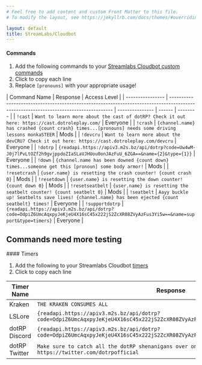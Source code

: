 ```yaml
---
# Feel free to add content and custom Front Matter to this file.
# To modify the layout, see https://jekyllrb.com/docs/themes/#overriding-theme-defaults

layout: default
title: StreamLabs/Cloudbot
---
```


#### Commands

1. Add the following commands to your [Streamlabs Cloudbot custom commands](https://streamlabs.com/dashboard#/cloudbot/commands/custom)
2. Click to copy each line
3. Replace `[pronouns]` with your appropriate usage!

<div markdown="1" class="content-table">

| Command Name     | Response                                                                                                                             | Access Level    |
| ---------------- | ------------------------------------------------------------------------------------------------------------------------------------ | --------------- | ------ | -------- |
| `!cast`          | `Want to learn more about the cast of dotRP? Check it out here: https://cast.dotroleplay.com/`                                       | Everyone        |
| `!crash`         | `{channel.name} has crashed {count crash} times...[pronouns] needs some driving lessons monkaSTEER`                                   | Mods            |
| `!devcru`        | `Want to learn more about the devCRU? Check it out here: https://cast.dotroleplay.com/devcru`                                        | Everyone        |
| `!dotrp`         | `{readapi.https://apiv3.m2s.bz/api/dotrp?code=Uw4wM-J0j7lPvLtOZf2h9gvjppdoZIaSLaVJHUou0onJAzFuU_6ZGA==&name={2}&type={1}}`      | Everyone |
| `!down`          | `{channel.name has been downed {count down} times...someone get this [pronoun] some body armor!`                                     | Mods            |
| `!resetcrash`    | `{user.name} is resetting the crash counter! {count crash 0}`                                                                       | Mods            |
| `!resetdown`     | `{user.name} is resetting the down counter! {count down 0}`                                                                         | Mods            |
| `!resetseatbelt` | `{user.name} is resetting the seatbelt counter! {count seatbelt 0}`                                                                 | Mods            |
| `!seatbelt`      | `Aayy buckle up! Seatbelts save lives! {channel.name} has been ejected {count seatbelt} times!`                                       | Everyone        |
| `!supportdotrp`  | `{readapi.https://apiv3.m2s.bz/api/dotrp?code=OdpiZ6UmcAqxpyJeKjeU4X16sC45x222jS2ZcXR08ZVyAzFus3Yi5w==&name=support&type=timers}` | Everyone        |

</div>
<h2>Commands need more testing</h2>
#### Timers

1. Add the following to your Streamlabs Cloudbot [timers](https://streamlabs.com/dashboard#/cloudbot/timers)
2. Click to copy each line

<div markdown="1" class="content-table">

| Timer Name    | Response                                                                                                                          | Time Interval (Recommended)  |
| ------------- | --------------------------------------------------------------------------------------------------------------------------------- | ---------------------------- |
| Kraken        | `THE KRAKEN CONSUMES ALL`                                                                                                         | 30 minutes                   |
| LSLore        | `{readapi.https://apiv3.m2s.bz/api/dotrp?code=OdpiZ6UmcAqxpyJeKjeU4X16sC45x222jS2ZcXR08ZVyAzFus3Yi5w==&name=lslore&type=timers}`  | 60 minutes                   |
| dotRP Discord | `{readapi.https://apiv3.m2s.bz/api/dotrp?code=OdpiZ6UmcAqxpyJeKjeU4X16sC45x222jS2ZcXR08ZVyAzFus3Yi5w==&name=discord&type=timers}` | 30 minutes                   |
| dotRP Twitter | `Make sure to catch all the dotRP shenanigans over on twitter! https://twitter.com/dotrpofficial`                                 | 15-20 minutes                |

</div>
